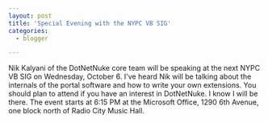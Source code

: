 ```yaml
---
layout: post
title: 'Special Evening with the NYPC VB SIG'
categories:
  - blogger

---
```


Nik Kalyani of the DotNetNuke core team will be speaking at the next NYPC VB SIG on Wednesday, October 6.  I've heard Nik will be talking about the internals of the portal software and how to write your own extensions.  You should plan to attend if you have an interest in DotNetNuke.  I know I will be there.  The event starts at 6:15 PM at the Microsoft Office, 1290 6th Avenue, one block north of Radio City Music Hall.

